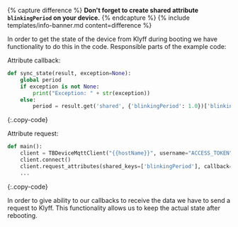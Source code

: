 {% capture difference %}
**Don't forget to create shared attribute `blinkingPeriod` on your device.** 
{% endcapture %}
{% include templates/info-banner.md content=difference %}

In order to get the state of the device from Klyff during booting we have functionality to do this in the code.
Responsible parts of the example code:

Attribute callback:
```python
def sync_state(result, exception=None):
    global period
    if exception is not None:
        print("Exception: " + str(exception))
    else:
        period = result.get('shared', {'blinkingPeriod': 1.0})['blinkingPeriod']
```
{:.copy-code}

Attribute request:
```python
def main():
    client = TBDeviceMqttClient("{{hostName}}", username="ACCESS_TOKEN")
    client.connect()
    client.request_attributes(shared_keys=['blinkingPeriod'], callback=sync_state)
    ...
```
{:.copy-code}

In order to give ability to our callbacks to receive the data we have to send a request to Klyff. This 
functionality allows us to keep the actual state after rebooting.

